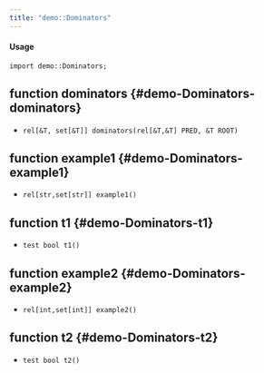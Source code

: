 ```yaml
---
title: "demo::Dominators"
---
```


#### Usage

`import demo::Dominators;`


## function dominators {#demo-Dominators-dominators}

* ``rel[&T, set[&T]] dominators(rel[&T,&T] PRED, &T ROOT)``

## function example1 {#demo-Dominators-example1}

* ``rel[str,set[str]] example1()``

## function t1 {#demo-Dominators-t1}

* ``test bool t1()``

## function example2 {#demo-Dominators-example2}

* ``rel[int,set[int]] example2()``

## function t2 {#demo-Dominators-t2}

* ``test bool t2()``

